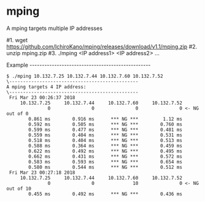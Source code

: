 # mping
A mping targets multiple IP addresses


#1. wget https://github.com/IchiroKano/mping/releases/download/v1.1/mping.zip
#2. unzip mping.zip
#3. ./mping \<IP address1\> \<IP address2\> ...

Example -------------------------------------------------

```
$ ./mping 10.132.7.25 10.132.7.44 10.132.7.60 10.132.7.52
\-----------------------------------------------
A mping targets 4 IP address:
\-----------------------------------------------
 Fri Mar 23 00:26:37 2018
     10.132.7.25     10.132.7.44     10.132.7.60     10.132.7.52
               0               0               0               0 <- NG out of 0
        0.861 ms        0.916 ms      *** NG ***         1.12 ms
        0.592 ms        0.505 ms      *** NG ***        0.760 ms
        0.599 ms        0.477 ms      *** NG ***        0.481 ms
        0.559 ms        0.404 ms      *** NG ***        0.531 ms
        0.518 ms        0.404 ms      *** NG ***        0.513 ms
        0.588 ms        0.364 ms      *** NG ***        0.459 ms
        0.622 ms        0.492 ms      *** NG ***        0.495 ms
        0.662 ms        0.431 ms      *** NG ***        0.572 ms
        0.583 ms        0.593 ms      *** NG ***        0.654 ms
        0.580 ms        0.544 ms      *** NG ***        0.512 ms
 Fri Mar 23 00:27:18 2018
     10.132.7.25     10.132.7.44     10.132.7.60     10.132.7.52
               0               0              10               0 <- NG out of 10
        0.455 ms        0.492 ms      *** NG ***        0.436 ms
```
